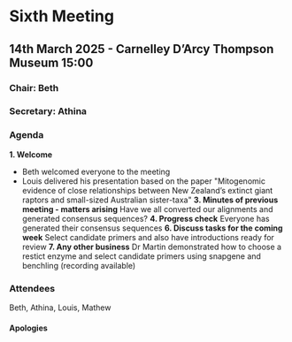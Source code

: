 # Sixth Meeting
## 14th March 2025 - Carnelley D’Arcy Thompson Museum 15:00
### Chair: Beth
### Secretary: Athina

### Agenda

**1. Welcome**
- Beth welcomed everyone to the meeting
- Louis delivered his presentation based on the paper "Mitogenomic evidence of close relationships between New Zealand’s extinct giant raptors and small-sized Australian sister-taxa"
**3. Minutes of previous meeting - matters arising**
  Have we all converted our alignments and generated consensus sequences?
**4. Progress check**
  Everyone has generated their consensus sequences
**6. Discuss tasks for the coming week**
  Select candidate primers and also have introductions ready for review 
**7. Any other business**
  Dr Martin demonstrated how to choose a restict enzyme and select candidate primers using snapgene and benchling (recording available)

### Attendees
Beth, Athina, Louis, Mathew

#### Apologies

